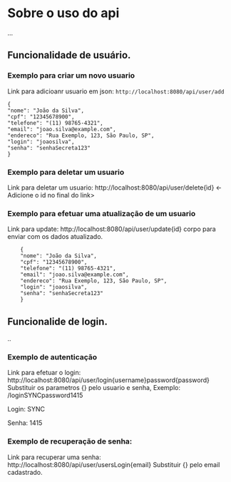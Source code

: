 # Sobre o uso do api
...
## Funcionalidade de usuário.
### Exemplo para criar um novo usuario
Link para adicioanr usuario em json: `http://localhost:8080/api/user/add`

    {
    "nome": "João da Silva",
    "cpf": "12345678900",
    "telefone": "(11) 98765-4321",
    "email": "joao.silva@example.com",
    "endereco": "Rua Exemplo, 123, São Paulo, SP",
    "login": "joaosilva",
    "senha": "senhaSecreta123"
    }
### Exemplo para deletar um usuario
Link para deletar um usuario: http://localhost:8080/api/user/delete{ìd} <-Adicione o id no final do link>

### Exemplo para efetuar uma atualização de um usuario
Link para update:  http://localhost:8080/api/user/update{id}
corpo para enviar com os dados atualizado.

        {
        "nome": "João da Silva",
        "cpf": "12345678900",
        "telefone": "(11) 98765-4321",
        "email": "joao.silva@example.com",
        "endereco": "Rua Exemplo, 123, São Paulo, SP",
        "login": "joaosilva",
        "senha": "senhaSecreta123"
        }

## Funcionalide de login.
..
### Exemplo de autenticação
Link para efetuar o login: http://localhost:8080/api/user/login{username}password{password}
Substituir os parametros {} pelo usuario e senha, Exemplo: /loginSYNCpassword1415

Login: SYNC

Senha: 1415
### Exemplo de recuperação de senha:
Link para recuperar uma senha: http://localhost:8080/api/user/usersLogin{email}
Substituir {} pelo email cadastrado.

